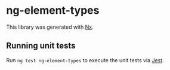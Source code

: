 # ng-element-types

This library was generated with [Nx](https://nx.dev).

## Running unit tests

Run `ng test ng-element-types` to execute the unit tests via [Jest](https://jestjs.io).
